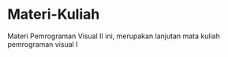 # Materi-Kuliah
Materi Pemrograman Visual II ini, merupakan lanjutan mata kuliah pemrograman visual I
